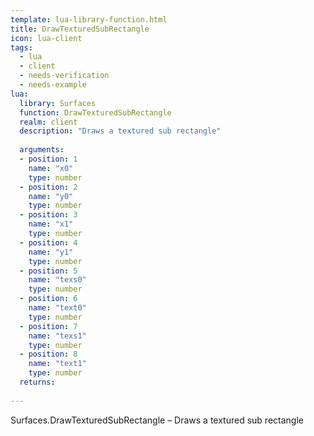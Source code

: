 ```yaml
---
template: lua-library-function.html
title: DrawTexturedSubRectangle
icon: lua-client
tags:
  - lua
  - client
  - needs-verification
  - needs-example
lua:
  library: Surfaces
  function: DrawTexturedSubRectangle
  realm: client
  description: "Draws a textured sub rectangle"
  
  arguments:
  - position: 1
    name: "x0"
    type: number
  - position: 2
    name: "y0"
    type: number
  - position: 3
    name: "x1"
    type: number
  - position: 4
    name: "y1"
    type: number
  - position: 5
    name: "texs0"
    type: number
  - position: 6
    name: "text0"
    type: number
  - position: 7
    name: "texs1"
    type: number
  - position: 8
    name: "text1"
    type: number
  returns:
    
---
```


<div class="lua__search__keywords">
Surfaces.DrawTexturedSubRectangle &#x2013; Draws a textured sub rectangle
</div>
